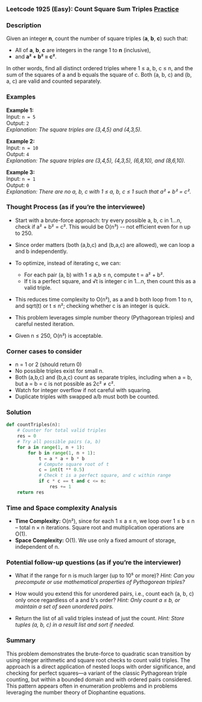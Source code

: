 ### Leetcode 1925 (Easy): Count Square Sum Triples [Practice](https://leetcode.com/problems/count-square-sum-triples)

### Description  
Given an integer **n**, count the number of square triples (**a**, **b**, **c**) such that:
- All of **a**, **b**, **c** are integers in the range 1 to **n** (inclusive),
- and **a² + b² = c²**.

In other words, find all distinct ordered triples where 1 ≤ a, b, c ≤ n, and the sum of the squares of a and b equals the square of c. Both (a, b, c) and (b, a, c) are valid and counted separately.

### Examples  

**Example 1:**  
Input: `n = 5`  
Output: `2`  
*Explanation: The square triples are (3,4,5) and (4,3,5).*

**Example 2:**  
Input: `n = 10`  
Output: `4`  
*Explanation: The square triples are (3,4,5), (4,3,5), (6,8,10), and (8,6,10).*

**Example 3:**  
Input: `n = 1`  
Output: `0`  
*Explanation: There are no a, b, c with 1 ≤ a, b, c ≤ 1 such that a² + b² = c².*

### Thought Process (as if you’re the interviewee)  
- Start with a brute-force approach: try every possible a, b, c in 1...n, check if a² + b² = c². This would be O(n³) -- not efficient even for n up to 250.

- Since order matters (both (a,b,c) and (b,a,c) are allowed), we can loop a and b independently.

- To optimize, instead of iterating c, we can:
  - For each pair (a, b) with 1 ≤ a,b ≤ n, compute t = a² + b².
  - If t is a perfect square, and √t is integer c in 1...n, then count this as a valid triple.

- This reduces time complexity to O(n²), as a and b both loop from 1 to n, and sqrt(t) or t ≤ n²; checking whether c is an integer is quick.

- This problem leverages simple number theory (Pythagorean triples) and careful nested iteration.

- Given n ≤ 250, O(n²) is acceptable.

### Corner cases to consider  
- n = 1 or 2 (should return 0)
- No possible triples exist for small n.
- Both (a,b,c) and (b,a,c) count as separate triples, including when a = b, but a = b = c is not possible as 2c² ≠ c².
- Watch for integer overflow if not careful with squaring.
- Duplicate triples with swapped a/b must both be counted.

### Solution

```python
def countTriples(n):
    # Counter for total valid triples
    res = 0
    # Try all possible pairs (a, b)
    for a in range(1, n + 1):
        for b in range(1, n + 1):
            t = a * a + b * b
            # Compute square root of t
            c = int(t ** 0.5)
            # Check t is a perfect square, and c within range
            if c * c == t and c <= n:
                res += 1
    return res
```

### Time and Space complexity Analysis  

- **Time Complexity:** O(n²), since for each 1 ≤ a ≤ n, we loop over 1 ≤ b ≤ n – total n × n iterations. Square root and multiplication operations are O(1).
- **Space Complexity:** O(1). We use only a fixed amount of storage, independent of n.

### Potential follow-up questions (as if you’re the interviewer)  

- What if the range for n is much larger (up to 10⁵ or more)?
  *Hint: Can you precompute or use mathematical properties of Pythagorean triples?*

- How would you extend this for unordered pairs, i.e., count each (a, b, c) only once regardless of a and b's order?
  *Hint: Only count a ≤ b, or maintain a set of seen unordered pairs.*

- Return the list of all valid triples instead of just the count.
  *Hint: Store tuples (a, b, c) in a result list and sort if needed.*

### Summary
This problem demonstrates the brute-force to quadratic scan transition by using integer arithmetic and square root checks to count valid triples. The approach is a direct application of nested loops with order significance, and checking for perfect squares—a variant of the classic Pythagorean triple counting, but within a bounded domain and with ordered pairs considered. This pattern appears often in enumeration problems and in problems leveraging the number theory of Diophantine equations.